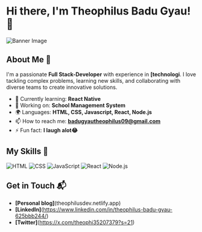 # Hi there, I'm Theophilus Badu Gyau! 👋

![Banner Image](your_banner_image_url_here)

## About Me 🚀

I'm a passionate **Full Stack-Developer** with experience in **[technologi**. I love tackling complex problems, learning new skills, and collaborating with diverse teams to create innovative solutions.

- 🌱 Currently learning: **React Native**
- 🔭 Working on: **School Management System**
- 🌍 Languages: **HTML, CSS, Javascript, React, Node.js**
- 📫 How to reach me: **badugyautheophilus09@gmail.com**
- ⚡ Fun fact: **I laugh alot😂**

## My Skills 🧠

![HTML](https://img.shields.io/badge/-HTML-E34F26?style=flat-square&logo=html5&logoColor=white)
![CSS](https://img.shields.io/badge/-CSS-1572B6?style=flat-square&logo=css3&logoColor=white)
![JavaScript](https://img.shields.io/badge/-JavaScript-F7DF1E?style=flat-square&logo=javascript&logoColor=black)
![React](https://img.shields.io/badge/-React-61DAFB?style=flat-square&logo=react&logoColor=black)
![Node.js](https://img.shields.io/badge/-Node.js-339933?style=flat-square&logo=node.js&logoColor=white)




## Get in Touch 📬

- **[Personal blog]**(theophilusdev.netlify.app)
- **[LinkedIn]**(https://www.linkedin.com/in/theophilus-badu-gyau-625bbb244/)
- **[Twitter]**(https://x.com/theophi35207379?s=21)


